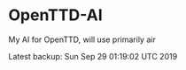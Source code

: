 # OpenTTD-AI
My AI for OpenTTD, will use primarily air

Latest backup: Sun Sep 29 01:19:02 UTC 2019
